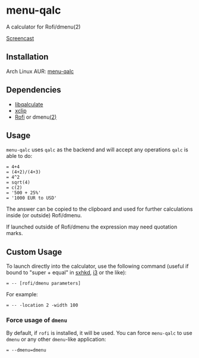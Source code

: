 # menu-qalc
A calculator for Rofi/dmenu(2)

[Screencast](https://gfycat.com/SociableDopeyHerald)

## Installation
Arch Linux AUR: [menu-qalc](https://aur.archlinux.org/packages/menu-qalc/)

## Dependencies
- [libqalculate](https://archlinux.org/packages/extra/x86_64/libqalculate/)
- [xclip](https://www.archlinux.org/packages/extra/x86_64/xclip/)
- [Rofi](https://aur.archlinux.org/packages/rofi-git/) or
  dmenu[(2)](https://aur.archlinux.org/packages/dmenu2/)

## Usage
`menu-qalc` uses `qalc` as the backend and will accept any operations `qalc` is able to do:

    = 4+4
    = (4+2)/(4+3)
    = 4^2
    = sqrt(4)
    = c(2)
    = '500 + 25%'
    = '1000 EUR to USD'

The answer can be copied to the clipboard and used for further calculations
inside (or outside) Rofi/dmenu.

If launched outside of Rofi/dmenu the expression may need quotation marks.

## Custom Usage
To launch directly into the calculator, use the following command (useful if
bound to "super + equal" in [sxhkd](https://github.com/baskerville/sxhkd),
[i3](https://i3wm.org/) or the like):

    = -- [rofi/dmenu parameters]

For example:

    = -- -location 2 -width 100

### Force usage of `dmenu`
By default, if `rofi` is installed, it will be used. You can force `menu-qalc`
to use `dmenu` or any other `dmenu`-like application:

    = --dmenu=dmenu
